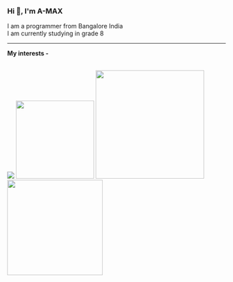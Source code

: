### Hi 👋, I'm A-MAX

I am a programmer from Bangalore India 
<br>
I am currently studying in grade 8

<hr>

<b> My interests -  </b>

<br>
          
<img src="https://encrypted-tbn0.gstatic.com/images?q=tbn:ANd9GcQpngGRjYX1ca7qAADU3K6eGLj7ShQE3L2otdzfryl_Y9Ht2QRoQKYQbsXd36XIxMbYOw0&usqp=CAU">

<img src="https://upload.wikimedia.org/wikipedia/commons/thumb/d/d5/CSS3_logo_and_wordmark.svg/1200px-CSS3_logo_and_wordmark.svg.png" width="180px">

<img src="https://www.developer.com/wp-content/uploads/2021/09/Java-tutorials.jpg" width="250px">

<img src="https://www.computerhope.com/jargon/j/javascript.png" width="220px">
